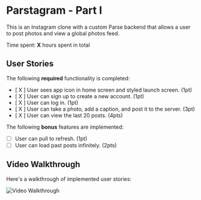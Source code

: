 # Parstagram - Part I

This is an Instagram clone with a custom Parse backend that allows a user to post photos and view a global photos feed.

Time spent: **X** hours spent in total

## User Stories

The following **required** functionality is completed:

- [ X ] User sees app icon in home screen and styled launch screen. (1pt)
- [ X ] User can sign up to create a new account. (1pt)
- [ X ] User can log in. (1pt)
- [ X ] User can take a photo, add a caption, and post it to the server. (3pt)
- [ X ] User can view the last 20 posts. (4pts)

The following **bonus** features are implemented:

- [ ] User can pull to refresh. (1pt)
- [ ] User can load past posts infinitely. (2pts)

## Video Walkthrough

Here's a walkthrough of implemented user stories:

<img src='http://g.recordit.co/rllqxmEuTK.gif' alt='Video Walkthrough' />
